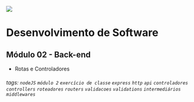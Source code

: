 ![](https://i.imgur.com/xG74tOh.png)

# Desenvolvimento de Software

## Módulo 02 - Back-end

- Rotas e Controladores

###### tags: `nodeJS` `módulo 2` `exercício de classe` `express` `http` `api` `controladores` `controllers` `roteadores` `routers` `validacoes` `validations` `intermediários` `middlewares`
